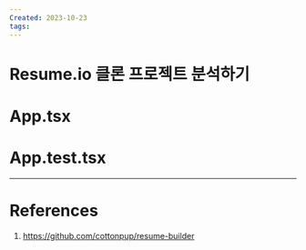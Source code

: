 ```yaml
---
Created: 2023-10-23
tags:
---
```

# Resume.io 클론 프로젝트 분석하기
# App.tsx
# App.test.tsx


---
# References
1. https://github.com/cottonpup/resume-builder